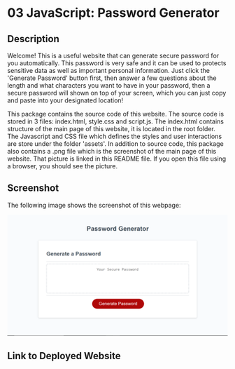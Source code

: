 # 03 JavaScript: Password Generator

## Description

Welcome! This is a useful website that can generate secure password for you automatically. This password is very safe and it can be used to protects sensitive data as well as important personal information. Just click the 'Generate Password' button first, then answer a few questions about the length and what characters you want to have in your password, then a secure password will shown on top of your screen, which you can just copy and paste into your designated location!

This package contains the source code of this website. The source code is stored in 3 files: index.html, style.css and script.js. The index.html contains structure of the main page of this website, it is located in the root folder. The Javascript and CSS file which defines the styles and user interactions are store under the folder 'assets'. In addition to source code, this package also contains a .png file which is the screenshot of the main page of this website. That picture is linked in this README file. If you open this file using a browser, you should see the picture.

## Screenshot

The following image shows the screenshot of this webpage:

![The Password Generator application displays a red button to "Generate Password".](./Assets/Screenshot.png)

## Link to Deployed Website


